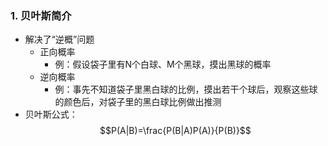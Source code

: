### 1. 贝叶斯简介
- 解决了“逆概”问题
  - 正向概率
    - 例：假设袋子里有N个白球、M个黑球，摸出黑球的概率
  - 逆向概率
    - 例：事先不知道袋子里黑白球的比例，摸出若干个球后，观察这些球的颜色后，对袋子里的黑白球比例做出推测
- 贝叶斯公式：$$P(A|B)=\frac{P(B|A)P(A)}{P(B)}$$
